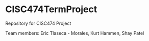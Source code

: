 # CISC474TermProject
Repository for CISC474 Project

Team members: Eric Tlaseca - Morales, Kurt Hammen, Shay Patel
